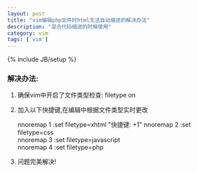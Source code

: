 ```yaml
---
layout: post
title: "vim编辑php文件时html无法自动缩进的解决办法"
description: "混合代码缩进的时候使用"
category: vim
tags: ['vim']
---
```

{% include JB/setup %}

### 解决办法:

1. 确保vim中开启了文件类型检查: filetype on

2. 加入以下快捷键,在编辑中根据文件类型实时更改

    nnoremap <leader>1 :set filetype=xhtml<CR>  "快捷键: \+1"
    nnoremap <leader>2 :set filetype=css<CR>  
    nnoremap <leader>3 :set filetype=javascript<CR>  
    nnoremap <leader>4 :set filetype=php<CR>

3. 问题完美解决!
